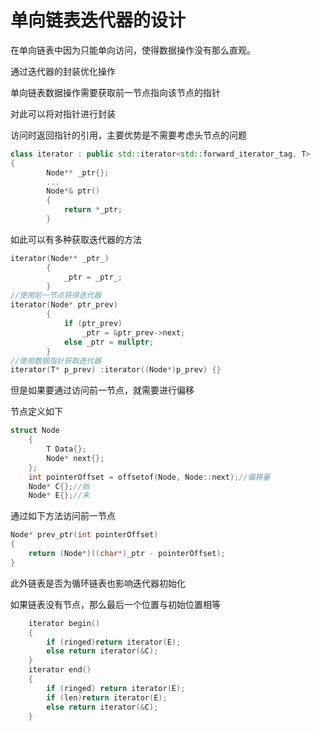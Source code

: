 # 单向链表迭代器的设计

在单向链表中因为只能单向访问，使得数据操作没有那么直观。

通过迭代器的封装优化操作

单向链表数据操作需要获取前一节点指向该节点的指针

对此可以将对指针进行封装

访问时返回指针的引用，主要优势是不需要考虑头节点的问题

```C++
class iterator : public std::iterator<std::forward_iterator_tag, T>
{
		Node** _ptr{};
		...
		Node*& ptr()
		{
			return *_ptr;
		}
```

如此可以有多种获取迭代器的方法

```C++
iterator(Node** _ptr_)
		{
			_ptr = _ptr_;
		}
//使用前一节点获得迭代器
iterator(Node* ptr_prev)
		{
			if (ptr_prev)
				_ptr = &ptr_prev->next;
			else _ptr = nullptr;
		}
//使用数据指针获取迭代器
iterator(T* p_prev) :iterator((Node*)p_prev) {}

```

但是如果要通过访问前一节点，就需要进行偏移

节点定义如下

```c++
struct Node
	{
		T Data{};
		Node* next{};
	};
	int pointerOffset = offsetof(Node, Node::next);//偏移量
	Node* C{};//始
	Node* E{};//末
```

通过如下方法访问前一节点

```C++
Node* prev_ptr(int pointerOffset)
{
	return (Node*)((char*)_ptr - pointerOffset);
}

```

此外链表是否为循环链表也影响迭代器初始化

如果链表没有节点，那么最后一个位置与初始位置相等

```C++
	iterator begin()
	{
		if (ringed)return iterator(E);
		else return iterator(&C);
	}
	iterator end()
	{
		if (ringed) return iterator(E);
		if (len)return iterator(E);
		else return iterator(&C);
	}
```

